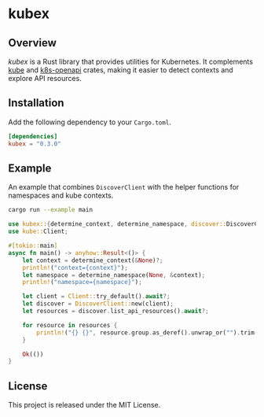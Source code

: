 # kubex

## Overview

*kubex* is a Rust library that provides utilities for Kubernetes. It complements 
[kube](https://crates.io/crates/kube) and [k8s-openapi](https://crates.io/crates/k8s-openapi)
crates, making it easier to detect contexts and explore API resources.

## Installation

Add the following dependency to your `Cargo.toml`.

```toml
[dependencies]
kubex = "0.3.0"
```

## Example

An example that combines `DiscoverClient` with the helper functions for namespaces and kube contexts.

```bash
cargo run --example main
```

```rust
use kubex::{determine_context, determine_namespace, discover::DiscoverClient};
use kube::Client;

#[tokio::main]
async fn main() -> anyhow::Result<()> {
    let context = determine_context(&None)?;
    println!("context={context}");
    let namespace = determine_namespace(None, &context);
    println!("namespace={namespace}");

    let client = Client::try_default().await?;
    let discover = DiscoverClient::new(client);
    let resources = discover.list_api_resources().await?;

    for resource in resources {
        println!("{} {}", resource.group.as_deref().unwrap_or("").trim(), resource.name);
    }

    Ok(())
}
```

## License

This project is released under the MIT License.
